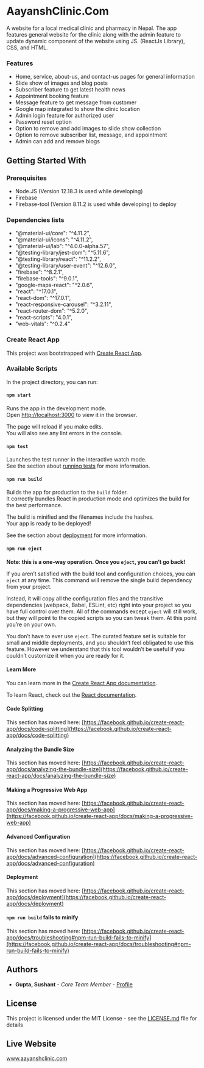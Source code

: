 # AayanshClinic.Com
A website for a local medical clinic and pharmacy in Nepal. The app features general website for the clinic along with the admin feature to update dynamic component of the website using JS. (ReactJs Library), CSS, and HTML.


### Features
* Home, service, about-us, and contact-us pages for general information 
* Slide show of images and blog posts
* Subscriber feature to get latest health news
* Appointment booking feature
* Message feature to get message from customer
* Google map integrated to show the clinic location
* Admin login feature for authorized user
* Password reset option
* Option to remove and add images to slide show collection
* Option to remove subscriber list, message, and appointment
* Admin can add and remove blogs


## Getting Started With

### Prerequisites

- Node.JS (Version 12.18.3 is used while developing)
- Firebase
- Firebase-tool (Version 8.11.2 is used while developing) to deploy

### Dependencies lists

- "@material-ui/core": "^4.11.2",
- "@material-ui/icons": "^4.11.2",
- "@material-ui/lab": "^4.0.0-alpha.57",
- "@testing-library/jest-dom": "^5.11.6",
- "@testing-library/react": "^11.2.2",
- "@testing-library/user-event": "^12.6.0",
- "firebase": "^8.2.1",
- "firebase-tools": "^9.0.1",
- "google-maps-react": "^2.0.6",
- "react": "^17.0.1",
- "react-dom": "^17.0.1",
- "react-responsive-carousel": "^3.2.11",
- "react-router-dom": "^5.2.0",
- "react-scripts": "4.0.1",
- "web-vitals": "^0.2.4"

### Create React App

This project was bootstrapped with [Create React App](https://github.com/facebook/create-react-app).

### Available Scripts

In the project directory, you can run:

#### `npm start`

Runs the app in the development mode.\
Open [http://localhost:3000](http://localhost:3000) to view it in the browser.

The page will reload if you make edits.\
You will also see any lint errors in the console.

#### `npm test`

Launches the test runner in the interactive watch mode.\
See the section about [running tests](https://facebook.github.io/create-react-app/docs/running-tests) for more information.

#### `npm run build`

Builds the app for production to the `build` folder.\
It correctly bundles React in production mode and optimizes the build for the best performance.

The build is minified and the filenames include the hashes.\
Your app is ready to be deployed!

See the section about [deployment](https://facebook.github.io/create-react-app/docs/deployment) for more information.

#### `npm run eject`

**Note: this is a one-way operation. Once you `eject`, you can’t go back!**

If you aren’t satisfied with the build tool and configuration choices, you can `eject` at any time. This command will remove the single build dependency from your project.

Instead, it will copy all the configuration files and the transitive dependencies (webpack, Babel, ESLint, etc) right into your project so you have full control over them. All of the commands except `eject` will still work, but they will point to the copied scripts so you can tweak them. At this point you’re on your own.

You don’t have to ever use `eject`. The curated feature set is suitable for small and middle deployments, and you shouldn’t feel obligated to use this feature. However we understand that this tool wouldn’t be useful if you couldn’t customize it when you are ready for it.

#### Learn More

You can learn more in the [Create React App documentation](https://facebook.github.io/create-react-app/docs/getting-started).

To learn React, check out the [React documentation](https://reactjs.org/).

#### Code Splitting

This section has moved here: [https://facebook.github.io/create-react-app/docs/code-splitting](https://facebook.github.io/create-react-app/docs/code-splitting)

#### Analyzing the Bundle Size

This section has moved here: [https://facebook.github.io/create-react-app/docs/analyzing-the-bundle-size](https://facebook.github.io/create-react-app/docs/analyzing-the-bundle-size)

#### Making a Progressive Web App

This section has moved here: [https://facebook.github.io/create-react-app/docs/making-a-progressive-web-app](https://facebook.github.io/create-react-app/docs/making-a-progressive-web-app)

#### Advanced Configuration

This section has moved here: [https://facebook.github.io/create-react-app/docs/advanced-configuration](https://facebook.github.io/create-react-app/docs/advanced-configuration)

#### Deployment

This section has moved here: [https://facebook.github.io/create-react-app/docs/deployment](https://facebook.github.io/create-react-app/docs/deployment)

#### `npm run build` fails to minify

This section has moved here: [https://facebook.github.io/create-react-app/docs/troubleshooting#npm-run-build-fails-to-minify](https://facebook.github.io/create-react-app/docs/troubleshooting#npm-run-build-fails-to-minify)


## Authors

* **Gupta, Sushant** - *Core Team Member* - [Profile](https://github.com/sushantcode)


## License

This project is licensed under the MIT License - see the [LICENSE.md](LICENSE.md) file for details


## Live Website
www.aayanshclinic.com
